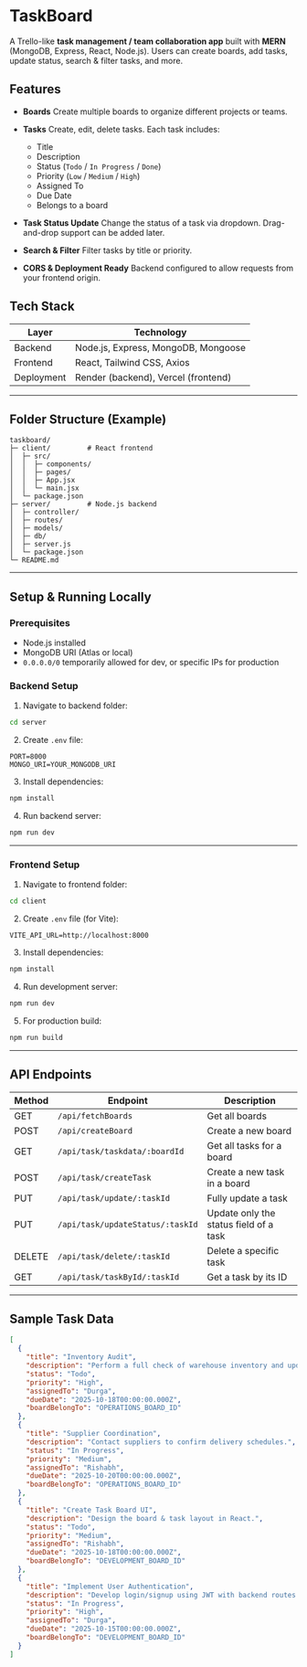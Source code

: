 # TaskBoard

A Trello-like **task management / team collaboration app** built with **MERN** (MongoDB, Express, React, Node.js).
Users can create boards, add tasks, update status, search & filter tasks, and more.



## Features

* **Boards**
  Create multiple boards to organize different projects or teams.

* **Tasks**
  Create, edit, delete tasks. Each task includes:

  * Title
  * Description
  * Status (`Todo` / `In Progress` / `Done`)
  * Priority (`Low` / `Medium` / `High`)
  * Assigned To
  * Due Date
  * Belongs to a board

* **Task Status Update**
  Change the status of a task via dropdown. Drag-and-drop support can be added later.

* **Search & Filter**
  Filter tasks by title or priority.

* **CORS & Deployment Ready**
  Backend configured to allow requests from your frontend origin.



## Tech Stack

| Layer      | Technology                          |
| ---------- | ----------------------------------- |
| Backend    | Node.js, Express, MongoDB, Mongoose |
| Frontend   | React, Tailwind CSS, Axios          |
| Deployment | Render (backend), Vercel (frontend) |

---

## Folder Structure (Example)

```
taskboard/
├─ client/         # React frontend
│  ├─ src/
│  │  ├─ components/
│  │  ├─ pages/
│  │  ├─ App.jsx
│  │  └─ main.jsx
│  └─ package.json
├─ server/         # Node.js backend
│  ├─ controller/
│  ├─ routes/
│  ├─ models/
│  ├─ db/
│  ├─ server.js
│  └─ package.json
└─ README.md
```

---

## Setup & Running Locally

### Prerequisites

* Node.js installed
* MongoDB URI (Atlas or local)
* `0.0.0.0/0` temporarily allowed for dev, or specific IPs for production



### Backend Setup

1. Navigate to backend folder:

```bash
cd server
```

2. Create `.env` file:

```env
PORT=8000
MONGO_URI=YOUR_MONGODB_URI
```

3. Install dependencies:

```bash
npm install
```

4. Run backend server:

```bash
npm run dev
```

---

### Frontend Setup

1. Navigate to frontend folder:

```bash
cd client
```

2. Create `.env` file (for Vite):

```env
VITE_API_URL=http://localhost:8000
```

3. Install dependencies:

```bash
npm install
```

4. Run development server:

```bash
npm run dev
```

5. For production build:

```bash
npm run build
```

---

## API Endpoints

| Method | Endpoint                         | Description                            |
| ------ | -------------------------------- | -------------------------------------- |
| GET    | `/api/fetchBoards`               | Get all boards                         |
| POST   | `/api/createBoard`               | Create a new board                     |
| GET    | `/api/task/taskdata/:boardId`    | Get all tasks for a board              |
| POST   | `/api/task/createTask`           | Create a new task in a board           |
| PUT    | `/api/task/update/:taskId`       | Fully update a task                    |
| PUT    | `/api/task/updateStatus/:taskId` | Update only the status field of a task |
| DELETE | `/api/task/delete/:taskId`       | Delete a specific task                 |
| GET    | `/api/task/taskById/:taskId`     | Get a task by its ID                   |

---

## Sample Task Data

```json
[
  {
    "title": "Inventory Audit",
    "description": "Perform a full check of warehouse inventory and update records.",
    "status": "Todo",
    "priority": "High",
    "assignedTo": "Durga",
    "dueDate": "2025-10-18T00:00:00.000Z",
    "boardBelongTo": "OPERATIONS_BOARD_ID"
  },
  {
    "title": "Supplier Coordination",
    "description": "Contact suppliers to confirm delivery schedules.",
    "status": "In Progress",
    "priority": "Medium",
    "assignedTo": "Rishabh",
    "dueDate": "2025-10-20T00:00:00.000Z",
    "boardBelongTo": "OPERATIONS_BOARD_ID"
  },
  {
    "title": "Create Task Board UI",
    "description": "Design the board & task layout in React.",
    "status": "Todo",
    "priority": "Medium",
    "assignedTo": "Rishabh",
    "dueDate": "2025-10-18T00:00:00.000Z",
    "boardBelongTo": "DEVELOPMENT_BOARD_ID"
  },
  {
    "title": "Implement User Authentication",
    "description": "Develop login/signup using JWT with backend routes.",
    "status": "In Progress",
    "priority": "High",
    "assignedTo": "Durga",
    "dueDate": "2025-10-15T00:00:00.000Z",
    "boardBelongTo": "DEVELOPMENT_BOARD_ID"
  }
]
```

